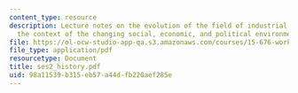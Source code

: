 ```yaml
---
content_type: resource
description: Lecture notes on the evolution of the field of industrial relations in
  the context of the changing social, economic, and political environments.
file: https://ol-ocw-studio-app-qa.s3.amazonaws.com/courses/15-676-work-employment-and-industrial-relations-theory-spring-2008/98a11539b315eb57a44dfb220aef285e_ses2_history.pdf
file_type: application/pdf
resourcetype: Document
title: ses2_history.pdf
uid: 98a11539-b315-eb57-a44d-fb220aef285e
---
```


